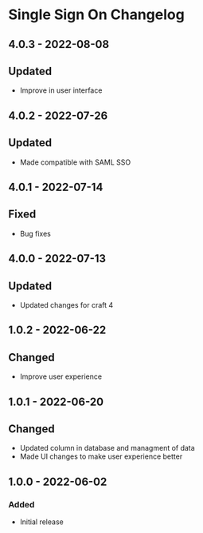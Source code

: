 # Single Sign On Changelog

## 4.0.3 - 2022-08-08
## Updated
- Improve in user interface

## 4.0.2 - 2022-07-26
## Updated
- Made compatible with SAML SSO

## 4.0.1 - 2022-07-14
## Fixed
- Bug fixes

## 4.0.0 - 2022-07-13
## Updated
- Updated changes for craft 4

## 1.0.2 - 2022-06-22
## Changed
- Improve user experience 

## 1.0.1 - 2022-06-20
## Changed
- Updated column in database and managment of data
- Made UI changes to make user experience better

## 1.0.0 - 2022-06-02
### Added
- Initial release
